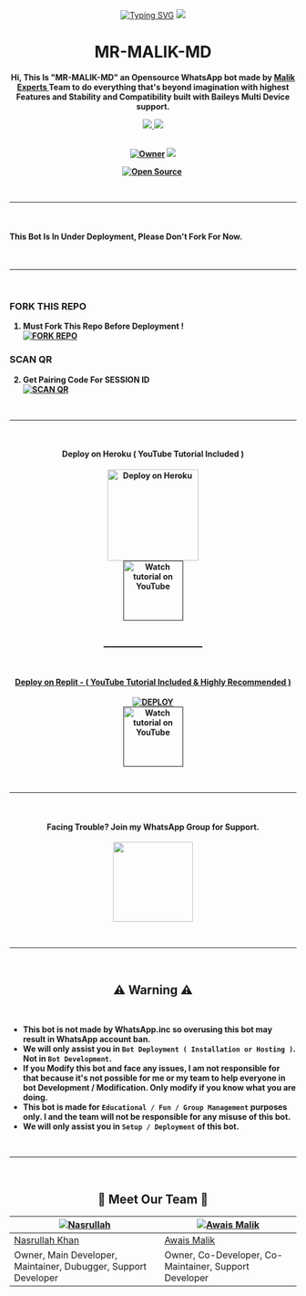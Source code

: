 <p align="center">
    <a href="https://git.io/typing-svg"><img src="https://readme-typing-svg.demolab.com?font=Ribeye&size=50&pause=1000&color=1976D2&center=true&width=910&height=100&lines=I'M+MR-MALIK-MD;Multi+Divice+Whatsapp+UserBot;Created+By+MALIK EXPERTS" alt="Typing SVG" /></a>
<a href="https://github.com/MalikExperts/MR-MALIK-MD">
    <img src="https://i.imgur.com/wsaCsiZ.jpg">
  </a>

<h1 align="center"> MR-MALIK-MD
</h1>

<p align="center"> 
<b>Hi, This Is "MR-MALIK-MD" an Opensource WhatsApp bot made by <a href="https://github.com/MalikExperts">Malik Experts </a> Team to do everything that's beyond imagination with highest <b>Features</b> and <b>Stability</b> and <b>Compatibility</b> built with Baileys Multi Device support.
<br>

<p align="center">
  <a href="https://github.com/MalikExperts/MR-MALIK-MD/fork">
    <img src="https://img.shields.io/github/forks/MalikExperts/MR-MALIK-MD?label=Forks&style=social">
    
    
  <a href="https://github.com/MalikExperts/MR-MALIK-MD/stargazers">
    <img src="https://img.shields.io/github/stars/MalikExperts/MR-MALIK-MD?style=social">
  </a>
  <br><br>
  
<p align="center">
<a href="https://github.com/MalikExperts"><img title="Owner" src="https://img.shields.io/badge/Owner-Malik Experts-orange.svg?style=for-the-badge&logo=github"></a>

 <a href="https://github.com/MalikExperts/MR-MALIK-MD/blob/main/LICENSE.md">
  
<img src='https://img.shields.io/github/license/MalikExperts/MR-MALIK-MD?color=%231e81b0&style=for-the-badge'>

<p align="center">
<a href="https://github.com/MalikExperts"><img title="Open Source" src="https://img.shields.io/badge/Open%20Source-YES-purple.svg?style=for-the-badge"></a>
<a href="https://github.com/MalikExperts"><img title="" src="https://img.shields.io/badge/Maintained-Under Maintenance-green.svg?style=for-the-badge"></a>
</p>
<br>

---
 <br>

 #### This Bot Is In Under Deployment, Please Don't Fork For Now.
 
 <br>

 ---

 <br>
 
### FORK THIS REPO

1. Must Fork This Repo Before Deployment !
   <br> 
<a href="https://github.com/MalikExperts/MR-MALIK-MD/fork"><img title="FORK REPO" src="https://img.shields.io/badge/FORK REPO-h?color=black&style=for-the-badge&logo=stackshare"></a>


### SCAN QR

2. Get Pairing Code For SESSION ID
   <br>
<a href=' https://session.guruapi.tech/' target="_blank"><img alt='SCAN QR' src='https://img.shields.io/badge/Scan_qr-100000?style=for-the-badge&logo=scan&logoColor=white&labelColor=black&color=black'/></a>
<br>

---

<br>
<h4 align="center"> Deploy on 
 Heroku ( YouTube Tutorial Included )
</h4>

</p>

<p align="center" >
    <a href="https://heroku.com/deploy?template=https://github.com/MalikExperts/MR-MALIK-MD">
    <img src="https://www.herokucdn.com/deploy/button.png" width="160px" alt="Deploy on Heroku" >
    </a>
    </br>
    <a href=""><img src="https://i.ibb.co/71mYRh4/116-1161192-podcast-subscribe-listen-button-youtube-sign-hd-png.png" alt="Watch tutorial on YouTube" border="0"  width="105">
</p> 
        <p align="center" >
    <br>
    __________________________
    <br>
</p>
    </br>
<h4 align="center"> Deploy on Replit - ( YouTube Tutorial Included & Highly Recommended )
</h4>

<p align="center" >
    <a href='https://repl.it/github/MalikExperts/MR-MALIK-MD' target="_blank"><img alt='DEPLOY' src='https://img.shields.io/badge/-Deploy On Replit-black?style=for-the-badge&logo=replit'/></a>
    <br>     
    <a href=""><img src="https://i.ibb.co/71mYRh4/116-1161192-podcast-subscribe-listen-button-youtube-sign-hd-png.png" alt="Watch tutorial on YouTube" border="0"  width="105">
    </a>
</p> 
<br>


---


<br>
<h4 align="center"> Facing Trouble? Join my WhatsApp Group for Support.
</h4>

<p align="center" >
<a href="https://chat.whatsapp.com/KmDPSsqWrTnCeOZcmXSeTg"><img src="https://img.shields.io/badge/Join Group-25D366?style=for-the-badge&logo=whatsapp&logoColor=white" width="140px">
</a>
</p>
<br>


---
<br>
<h2 align="center">⚠️ Warning ⚠️
</h2>

<br>

- This bot is not made by WhatsApp.inc so overusing this bot may result in WhatsApp account ban.
- We will only assist you in `Bot Deployment ( Installation or Hosting )`. Not in `Bot Development`.
- If you Modify this bot and face any issues, I am not responsible for that because it's not possible for me or my team to help everyone in bot Development / Modification. Only modify if you know what you are doing.
- This bot is made for `Educational / Fun / Group Management` purposes only. I and the team will not be responsible for any misuse of this bot.
- We will only assist you in `Setup / Deployment` of this bot.

<br>

---
<br>


<h2 align="center">🔰 Meet Our Team 🔰
</h2>



[![Nasrullah](https://github.com/Nasrullahmalik.png)](https://github.com/Nasrullahmalik)  | [![Awais Malik](https://github.com/awaiskmalik.png)](https://github.com/awaiskamlik) |
|----|----|
[Nasrullah Khan](https://github.com/Nasrullahmalik)  | [Awais Malik](https://github.com/awaiskmalik) | 
Owner, Main Developer, Maintainer, Dubugger, Support Developer | Owner, Co-Developer, Co-Maintainer, Support Developer

